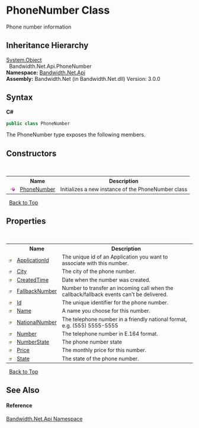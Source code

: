 ﻿# PhoneNumber Class
 

Phone number information


## Inheritance Hierarchy
<a href="http://msdn2.microsoft.com/en-us/library/e5kfa45b" target="_blank">System.Object</a><br />&nbsp;&nbsp;Bandwidth.Net.Api.PhoneNumber<br />
**Namespace:**&nbsp;<a href ="N_Bandwidth_Net_Api.md">Bandwidth.Net.Api</a><br />**Assembly:**&nbsp;Bandwidth.Net (in Bandwidth.Net.dll) Version: 3.0.0

## Syntax

**C#**<br />
``` C#
public class PhoneNumber
```

The PhoneNumber type exposes the following members.


## Constructors
&nbsp;<table><tr><th></th><th>Name</th><th>Description</th></tr><tr><td>![Public method](media/pubmethod.gif "Public method")</td><td><a href ="M_Bandwidth_Net_Api_PhoneNumber__ctor.md">PhoneNumber</a></td><td>
Initializes a new instance of the PhoneNumber class</td></tr></table>&nbsp;
<a href="#phonenumber-class">Back to Top</a>

## Properties
&nbsp;<table><tr><th></th><th>Name</th><th>Description</th></tr><tr><td>![Public property](media/pubproperty.gif "Public property")</td><td><a href ="P_Bandwidth_Net_Api_PhoneNumber_ApplicationId.md">ApplicationId</a></td><td>
The unique id of an Application you want to associate with this number.</td></tr><tr><td>![Public property](media/pubproperty.gif "Public property")</td><td><a href ="P_Bandwidth_Net_Api_PhoneNumber_City.md">City</a></td><td>
The city of the phone number.</td></tr><tr><td>![Public property](media/pubproperty.gif "Public property")</td><td><a href ="P_Bandwidth_Net_Api_PhoneNumber_CreatedTime.md">CreatedTime</a></td><td>
Date when the number was created.</td></tr><tr><td>![Public property](media/pubproperty.gif "Public property")</td><td><a href ="P_Bandwidth_Net_Api_PhoneNumber_FallbackNumber.md">FallbackNumber</a></td><td>
Number to transfer an incoming call when the callback/fallback events can't be delivered.</td></tr><tr><td>![Public property](media/pubproperty.gif "Public property")</td><td><a href ="P_Bandwidth_Net_Api_PhoneNumber_Id.md">Id</a></td><td>
The unique identifier for the phone number.</td></tr><tr><td>![Public property](media/pubproperty.gif "Public property")</td><td><a href ="P_Bandwidth_Net_Api_PhoneNumber_Name.md">Name</a></td><td>
A name you choose for this number.</td></tr><tr><td>![Public property](media/pubproperty.gif "Public property")</td><td><a href ="P_Bandwidth_Net_Api_PhoneNumber_NationalNumber.md">NationalNumber</a></td><td>
The telephone number in a friendly national format, e.g. (555) 5555-5555</td></tr><tr><td>![Public property](media/pubproperty.gif "Public property")</td><td><a href ="P_Bandwidth_Net_Api_PhoneNumber_Number.md">Number</a></td><td>
The telephone number in E.164 format.</td></tr><tr><td>![Public property](media/pubproperty.gif "Public property")</td><td><a href ="P_Bandwidth_Net_Api_PhoneNumber_NumberState.md">NumberState</a></td><td>
The phone number state</td></tr><tr><td>![Public property](media/pubproperty.gif "Public property")</td><td><a href ="P_Bandwidth_Net_Api_PhoneNumber_Price.md">Price</a></td><td>
The monthly price for this number.</td></tr><tr><td>![Public property](media/pubproperty.gif "Public property")</td><td><a href ="P_Bandwidth_Net_Api_PhoneNumber_State.md">State</a></td><td>
The state of the phone number.</td></tr></table>&nbsp;
<a href="#phonenumber-class">Back to Top</a>

## See Also


#### Reference
<a href ="N_Bandwidth_Net_Api.md">Bandwidth.Net.Api Namespace</a><br />